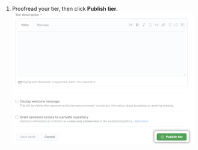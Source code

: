 1. Proofread your tier, then click **Publish tier**.
  ![Screenshot of new tier page with publish monthly tier button emphasized](/assets/images/help/sponsors/publish-tier-button.png)
